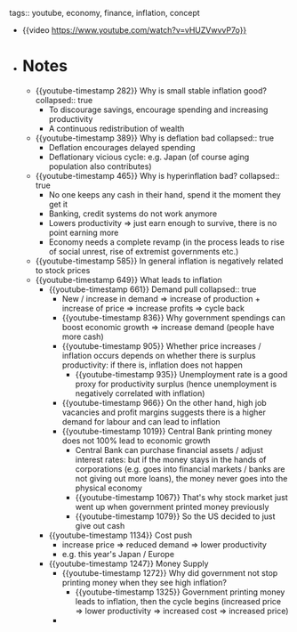 tags:: youtube, economy, finance, inflation, concept

- {{video https://www.youtube.com/watch?v=vHUZVwvvP7o}}
- # Notes
	- {{youtube-timestamp 282}} Why is small stable inflation good?
	  collapsed:: true
		- To discourage savings, encourage spending and increasing productivity
		- A continuous redistribution of wealth
	- {{youtube-timestamp 389}} Why is deflation bad
	  collapsed:: true
		- Deflation encourages delayed spending
		- Deflationary vicious cycle: e.g. Japan (of course aging population also contributes)
	- {{youtube-timestamp 465}} Why is hyperinflation bad?
	  collapsed:: true
		- No one keeps any cash in their hand, spend it the moment they get it
		- Banking, credit systems do not work anymore
		- Lowers productivity => just earn enough to survive, there is no point earning more
		- Economy needs a complete revamp (in the process leads to rise of social unrest, rise of extremist governments etc.)
	- {{youtube-timestamp 585}} In general inflation is negatively related to stock prices
	- {{youtube-timestamp 649}} What leads to inflation
		- {{youtube-timestamp 661}} Demand pull
		  collapsed:: true
			- New / increase in demand => increase of production + increase of price => increase profits => cycle back
			- {{youtube-timestamp 836}} Why government spendings can boost economic growth => increase demand (people have more cash)
			- {{youtube-timestamp 905}} Whether price increases / inflation occurs depends on whether there is surplus productivity: if there is, inflation does not happen
				- {{youtube-timestamp 935}} Unemployment rate is a good proxy for productivity surplus (hence unemployment is negatively correlated with inflation)
			- {{youtube-timestamp 966}} On the other hand, high job vacancies and profit margins suggests there is a higher demand for labour and can lead to inflation
			- {{youtube-timestamp 1019}} Central Bank printing money does not 100% lead to economic growth
				- Central Bank can purchase financial assets / adjust interest rates: but if the money stays in the hands of corporations (e.g. goes into financial markets / banks are not giving out more loans), the money never goes into the physical economy
				- {{youtube-timestamp 1067}} That's why stock market just went up when government printed money previously
				- {{youtube-timestamp 1079}} So the US decided to just give out cash
		- {{youtube-timestamp 1134}} Cost push
			- increase price => reduced demand => lower productivity
			- e.g. this year's Japan / Europe
		- {{youtube-timestamp 1247}} Money Supply
			- {{youtube-timestamp 1272}} Why did government not stop printing money when they see high inflation?
				- {{youtube-timestamp 1325}} Government printing money leads to inflation, then the cycle begins (increased price => lower productivity => increased cost => increased price)
			-